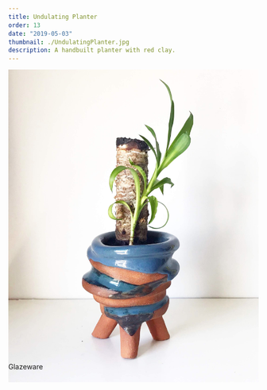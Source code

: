 ```yaml
---
title: Undulating Planter
order: 13
date: "2019-05-03"
thumbnail: ./UndulatingPlanter.jpg
description: A handbuilt planter with red clay.
---
```


<div class="kg-width-full">

![UndulatingPlanter](./UndulatingPlanter.jpg)

<p style="margin-top: -6vw">
Glazeware
</p>
</div>
